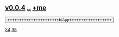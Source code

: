 ## [v0.0.4](https://github.com/littleflute/Songs/edit/master/i/readme.md) [..](..) [+me](https://littleflute.github.io/Songs/i)

<div id = "id_div_4_plx">
  <button id = "id_btn_4_blApp">++++++++++++++++++++++blApp++++++++++++++++++</button> 
</div> 

[34](34) [35](35)
